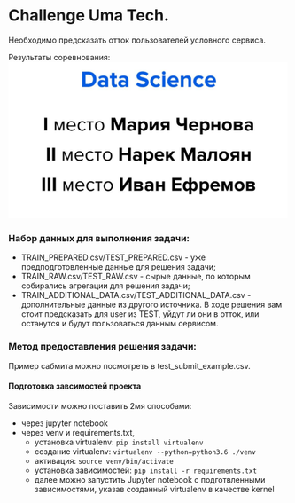 # Challenge Uma Tech. 
Необходимо предсказать отток пользователей условного сервиса. 

Результаты соревнования:
![](results.jpg)

### Набор данных для выполнения задачи:
* TRAIN_PREPARED.csv/TEST_PREPARED.csv - уже предподготовленные данные для решения задачи;
* TRAIN_RAW.csv/TEST_RAW.csv - сырые данные, по которым собирались агрегации для решения задачи;
* TRAIN_ADDITIONAL_DATA.csv/TEST_ADDITIONAL_DATA.csv - дополнительные данные из другого источника.
В ходе решения вам стоит предсказать для user из TEST, уйдут ли они в отток, или останутся и будут пользоваться данным сервисом.

### Метод предоставления решения задачи:
Пример сабмита можно посмотреть в test_submit_example.csv.

#### Подготовка завсимостей проекта

Зависимости можно поставить 2мя способами:
- через jupyter notebook
- через venv и requirements.txt,
    - установка virtualenv: `pip install virtualenv`
    - создание virtualenv: `virtualenv --python=python3.6 ./venv`
    - активация: `source venv/bin/activate`
    - установка зависимостей: `pip install -r requirements.txt`
    - далее можно запустить Jupyter notebook с подготвленными зависимостями, указав
    созданный virtualenv в качестве kernel

